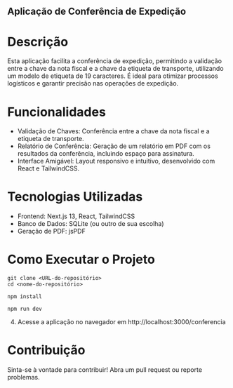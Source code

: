 
## Aplicação de Conferência de Expedição

# Descrição
Esta aplicação facilita a conferência de expedição, permitindo a validação entre a chave da nota fiscal e a chave da etiqueta de transporte, utilizando um modelo de etiqueta de 19 caracteres. É ideal para otimizar processos logísticos e garantir precisão nas operações de expedição.

# Funcionalidades
- Validação de Chaves: Conferência entre a chave da nota fiscal e a etiqueta de transporte.
- Relatório de Conferência: Geração de um relatório em PDF com os resultados da conferência, incluindo espaço para assinatura.
- Interface Amigável: Layout responsivo e intuitivo, desenvolvido com React e TailwindCSS.
# Tecnologias Utilizadas
- Frontend: Next.js 13, React, TailwindCSS
- Banco de Dados: SQLite (ou outro de sua escolha)
- Geração de PDF: jsPDF

# Como Executar o Projeto

```1. Clone o repositório:
git clone <URL-do-repositório>
cd <nome-do-repositório>
```

```2. Instale as dependências:
npm install
```

```3. Inicie o servidor de desenvolvimento:
npm run dev
```

4. Acesse a aplicação no navegador em http://localhost:3000/conferencia

# Contribuição
Sinta-se à vontade para contribuir! Abra um pull request ou reporte problemas.

